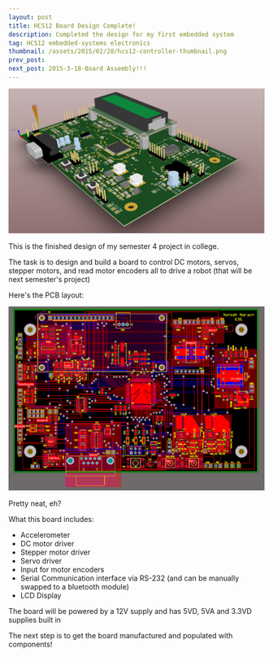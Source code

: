 ```yaml
---
layout: post
title: HCS12 Board Design Complete!
description: Completed the design for my first embedded system
tag: HCS12 embedded-systems electronics
thumbnail: /assets/2015/02/28/hcs12-controller-thumbnail.png
prev_post:
next_post: 2015-3-18-Board Assembly!!!
---
```


![image not found!](/assets/2015/02/28/hcs12-controller-thumbnail.png)

This is the finished design of my semester 4 project in college.

The task is to design and build a board to control DC motors, servos, stepper motors, and read motor encoders all to drive a robot (that will be next semester's project)

Here's the PCB layout:

![image not found!](/assets/2015/02/28/board-layout.png)

Pretty neat, eh?

What this board includes:

* Accelerometer
* DC motor driver
* Stepper motor driver
* Servo driver
* Input for motor encoders
* Serial Communication interface via RS-232 (and can be manually swapped to a bluetooth module)
* LCD Display

The board will be powered by a 12V supply and has 5VD, 5VA and 3.3VD supplies built in

The next step is to get the board manufactured and populated with components!